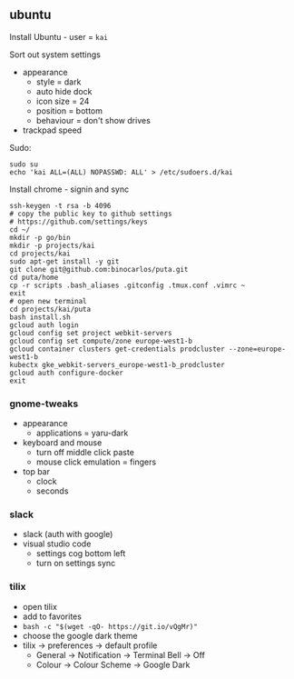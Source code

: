 ## ubuntu

Install Ubuntu - user = `kai`

Sort out system settings
 * appearance
   * style = dark
   * auto hide dock
   * icon size = 24
   * position = bottom
   * behaviour = don't show drives
 * trackpad speed


Sudo:

```
sudo su
echo 'kai ALL=(ALL) NOPASSWD: ALL' > /etc/sudoers.d/kai
```

Install chrome - signin and sync

```
ssh-keygen -t rsa -b 4096
# copy the public key to github settings
# https://github.com/settings/keys
cd ~/
mkdir -p go/bin
mkdir -p projects/kai
cd projects/kai
sudo apt-get install -y git
git clone git@github.com:binocarlos/puta.git
cd puta/home
cp -r scripts .bash_aliases .gitconfig .tmux.conf .vimrc ~
exit
# open new terminal
cd projects/kai/puta
bash install.sh
gcloud auth login
gcloud config set project webkit-servers
gcloud config set compute/zone europe-west1-b
gcloud container clusters get-credentials prodcluster --zone=europe-west1-b
kubectx gke_webkit-servers_europe-west1-b_prodcluster
gcloud auth configure-docker
exit
```

### gnome-tweaks

 * appearance
   * applications = yaru-dark
 * keyboard and mouse
   * turn off middle click paste
   * mouse click emulation = fingers
 * top bar
   * clock
   * seconds
     
### slack

 * slack (auth with google)
 * visual studio code
   * settings cog bottom left
   * turn on settings sync

### tilix

 * open tilix
 * add to favorites
 * `bash -c "$(wget -qO- https://git.io/vQgMr)"`
 * choose the google dark theme
 * tilix -> preferences -> default profile
   * General -> Notification -> Terminal Bell -> Off
   * Colour -> Colour Scheme -> Google Dark
